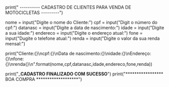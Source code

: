 print(" ---------- CADASTRO DE CLIENTES PARA VENDA DE MOTOCICLETAS ---------")


nome = input("Digite o nome do Cliente:")
cpf = input("Digit o número do cpf:")
datanasc = input("Digite a data de nascimento:")
idade = input("Digite a sua idade:")
endereco = input("Digite o endereço atual:")
fone = input("Dugite o telefone atual:")
renda = input("Digite o valor da sua renda mensal:")

print("Cliente:{}\ncpf:{}\nData de nascimento:{}\nidade:{}\nEndereço:{}\nfone:{}\nrenda{}\n".format(nome,cpf,datanasc,idade,endereco,fone,renda))

print("_________CADASTRO FINALIZADO COM SUCESSO________")
print("***************** BOA COMPRA *******************")
